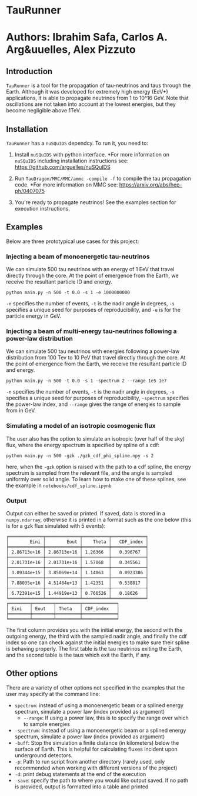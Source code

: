 # TauRunner

Authors: Ibrahim Safa, Carlos A. Arg&uuelles, Alex Pizzuto
=======

## Introduction

`TauRunner` is a tool for the propagation of tau-neutrinos and taus through the Earth. Although it was developed for extremely high energy (EeV+) applications, it is able to propagate neutrinos from 1 to 10^16 GeV. Note that oscillations are not taken into account at the lowest energies, but they become negligible above 1TeV.   

## Installation

`TauRunner` has a `nuSQuIDS` dependcy. To run it, you need to: 

1) Install `nuSQuIDS` with python interface. 
  *For more information on `nuSQuIDS` including installation instructions see: https://github.com/arguelles/nuSQuIDS

2) Run `TauDragon/MMC/MMC/ammc -compile -f` to compile the tau propagation code. 
  *For more information on MMC see: https://arxiv.org/abs/hep-ph/0407075

3) You're ready to propagate neutrinos! See the examples section for execution instructions.

## Examples
Below are three prototypical use cases for this project:

### Injecting a beam of monoenergetic tau-neutrinos
We can simulate 500 tau neutrinos with an energy of 1 EeV that travel directly through the core. At the point of emergence from the Earth, we receive the resultant particle ID and energy.
```console
python main.py -n 500 -t 0.0 -s 1 -e 1000000000
```
`-n` specifies the number of events, `-t` is the nadir angle in degrees, `-s` specifies a unique seed for purposes of reproducibility, and `-e` is for the particle energy in GeV. 

### Injecting a beam of multi-energy tau-neutrinos following a power-law distribution

We can simulate 500 tau neutrinos with energies following a power-law distribution from 100 Tev to 10 PeV that travel directly through the core. At the point of emergence from the Earth, we receive the resultant particle ID and energy.
```console
python main.py -n 500 -t 0.0 -s 1 -spectrum 2 --range 1e5 1e7
```
`-n` specifies the number of events, `-t` is the nadir angle in degrees, `-s` specifies a unique seed for purposes of reproducibility, `-spectrum` specifies the power-law index, and `--range` gives the range of energies to sample from in GeV. 

### Simulating a model of an isotropic cosmogenic flux
The user also has the option to simulate an isotropic (over half of the sky) flux, where the energy spectrum is specified by spline of a cdf:
```console
python main.py -n 500 -gzk ./gzk_cdf_phi_spline.npy -s 2
```
here, when the `-gzk` option is raised with the path to a cdf spline, the energy spectrum is sampled from the relevant file, and the angle is sampled uniformly over solid angle. To learn how to make one of these splines, see the example in `notebooks/cdf_spline.ipynb`

### Output
Output can either be saved or printed. If saved, data is stored in a `numpy.ndarray`, otherwise it is printed in a format such as the one below (this is for a gzk flux simulated with 5 events):
```console
╒═════════════╤═════════════╤══════════╤═════════════╕
│        Eini │        Eout │    Theta │   CDF_index │
╞═════════════╪═════════════╪══════════╪═════════════╡
│ 2.86713e+16 │ 2.86713e+16 │ 1.26366  │   0.396767  │
├─────────────┼─────────────┼──────────┼─────────────┤
│ 2.01731e+16 │ 2.01731e+16 │ 1.57068  │   0.345561  │
├─────────────┼─────────────┼──────────┼─────────────┤
│ 3.09344e+15 │ 3.85069e+14 │ 1.14063  │   0.0923386 │
├─────────────┼─────────────┼──────────┼─────────────┤
│ 7.88035e+16 │ 4.51484e+13 │ 1.42351  │   0.538817  │
├─────────────┼─────────────┼──────────┼─────────────┤
│ 6.72391e+15 │ 1.44919e+13 │ 0.766526 │   0.18626   │
╘═════════════╧═════════════╧══════════╧═════════════╛
╒════════╤════════╤═════════╤═════════════╕
│ Eini   │ Eout   │ Theta   │ CDF_index   │
╞════════╪════════╪═════════╪═════════════╡
╘════════╧════════╧═════════╧═════════════╛
```
The first column provides you with the initial energy, the second with the outgoing energy, the third with the sampled nadir angle, and finally the cdf index so one can check against the initial energies to make sure their spline is behaving properly. The first table is the tau neutrinos exiting the Earth, and the second table is the taus which exit the Earth, if any.

## Other options
There are a variety of other options not specified in the examples that the user may specify at the command line:
* `spectrum`: instead of using a monoenergetic beam or a splined energy spectrum, simulate a power law (index provided as argument)
    * `--range`: If using a power law, this is to specify the range over which to sample energies
* `-spectrum`: instead of using a monoenergetic beam or a splined energy spectrum, simulate a power law (index provided as argument)
* `-buff`: Stop the simulation a finite distance (in kilometers) below the surface of Earth. This is helpful for calculating fluxes incident upon underground detectors.
* `-p`: Path to run script from another directory (rarely used, only recommended when working with different versions of the project)
* `-d`: print debug statements at the end of the execution
* `-save`: specify the path to where you would like output saved. If no path is provided, output is formatted into a table and printed
